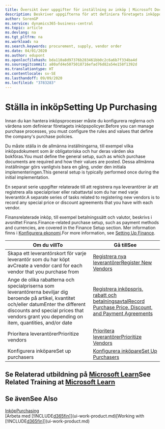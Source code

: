 ```yaml
---
title: Översikt över uppgifter för inställning av inköp | Microsoft Docs
description: Beskriver uppgifterna för att definiera företagets inköppolicyer och registrerar inköpsprocesserna.
author: SorenGP
ms.service: dynamics365-business-central
ms.topic: article
ms.devlang: na
ms.tgt_pltfrm: na
ms.workload: na
ms.search.keywords: procurement, supply, vendor order
ms.date: 04/01/2020
ms.author: edupont
ms.openlocfilehash: bda110a8d97376b283461bb0c2c6a6b7f334ba4d
ms.sourcegitcommit: a80afd4e5075018716efad76d82a54e158f1392d
ms.translationtype: HT
ms.contentlocale: sv-SE
ms.lasthandoff: 09/09/2020
ms.locfileid: "3783283"
---
```

# <a name="setting-up-purchasing"></a><span data-ttu-id="390c2-103">Ställa in inköp</span><span class="sxs-lookup"><span data-stu-id="390c2-103">Setting Up Purchasing</span></span>
<span data-ttu-id="390c2-104">Innan du kan hantera inköpsprocesser måste du konfigurera reglerna och värdena som definierar företagets inköpspolicyer.</span><span class="sxs-lookup"><span data-stu-id="390c2-104">Before you can manage purchase processes, you must configure the rules and values that define the company's purchase policies.</span></span>

<span data-ttu-id="390c2-105">Du måste ställa in de allmänna inställningarna, till exempel vilka inköpsdokument som är obligatoriska och hur deras värden ska bokföras.</span><span class="sxs-lookup"><span data-stu-id="390c2-105">You must define the general setup, such as which purchase documents are required and how their values are posted.</span></span> <span data-ttu-id="390c2-106">Dessa allmänna inställningar görs vanligtvis bara en gång, under den initiala implementeringen.</span><span class="sxs-lookup"><span data-stu-id="390c2-106">This general setup is typically performed once during the initial implementation.</span></span>

<span data-ttu-id="390c2-107">En separat serie uppgifter relaterade till att registrera nya leverantörer är att registrera alla specialpriser eller rabattavtal som du har med varje leverantör.</span><span class="sxs-lookup"><span data-stu-id="390c2-107">A separate series of tasks related to registering new vendors is to record any special price or discount agreements that you have with each vendor.</span></span>

<span data-ttu-id="390c2-108">Finansrelaterade inköp, till exempel betalningssätt och valutor, beskrivs i avsnittet Finans.</span><span class="sxs-lookup"><span data-stu-id="390c2-108">Finance-related purchase setup, such as payment methods and currencies, are covered in the Finance Setup section.</span></span> <span data-ttu-id="390c2-109">Mer information finns i [Konfigurera ekonomi](finance-setup-finance.md).</span><span class="sxs-lookup"><span data-stu-id="390c2-109">For more information, see [Setting Up Finance](finance-setup-finance.md).</span></span>

| <span data-ttu-id="390c2-110">Om du vill</span><span class="sxs-lookup"><span data-stu-id="390c2-110">To</span></span> | <span data-ttu-id="390c2-111">Gå till</span><span class="sxs-lookup"><span data-stu-id="390c2-111">See</span></span> |
| --- | --- |
| <span data-ttu-id="390c2-112">Skapa ett leverantörskort för varje leverantör som du har köpt av</span><span class="sxs-lookup"><span data-stu-id="390c2-112">Create a vendor card for each vendor that you purchase from</span></span>|[<span data-ttu-id="390c2-113">Registrera nya leverantörer</span><span class="sxs-lookup"><span data-stu-id="390c2-113">Register New Vendors</span></span>](purchasing-how-register-new-vendors.md) |
| <span data-ttu-id="390c2-114">Ange de olika rabatterna och specialpriserna som leverantörerna beviljar dig beroende på artikel, kvantitet och/eller datum</span><span class="sxs-lookup"><span data-stu-id="390c2-114">Enter the different discounts and special prices that vendors grant you depending on item, quantities, and/or date</span></span> |[<span data-ttu-id="390c2-115">Registrera inköpspris, rabatt och betalningsavtal</span><span class="sxs-lookup"><span data-stu-id="390c2-115">Record Purchase Price, Discount, and Payment Agreements</span></span>](purchasing-how-record-purchase-price-discount-payment-agreements.md) |
| <span data-ttu-id="390c2-116">Prioritera leverantörer</span><span class="sxs-lookup"><span data-stu-id="390c2-116">Prioritize vendors</span></span> |[<span data-ttu-id="390c2-117">Prioritera leverantörer</span><span class="sxs-lookup"><span data-stu-id="390c2-117">Prioritize Vendors</span></span>](purchasing-how-prioritize-vendors.md) |
| <span data-ttu-id="390c2-118">Konfigurera inköpare</span><span class="sxs-lookup"><span data-stu-id="390c2-118">Set up purchasers</span></span> |[<span data-ttu-id="390c2-119">Konfigurera inköpare</span><span class="sxs-lookup"><span data-stu-id="390c2-119">Set Up Purchasers</span></span>](purchasing-how-setup-purchasers.md) |

## <a name="see-related-training-at-microsoft-learn"></a><span data-ttu-id="390c2-120">Se Relaterad utbildning på [Microsoft Learn](/learn/paths/trade-get-started-dynamics-365-business-central/)</span><span class="sxs-lookup"><span data-stu-id="390c2-120">See Related Training at [Microsoft Learn](/learn/paths/trade-get-started-dynamics-365-business-central/)</span></span>

## <a name="see-also"></a><span data-ttu-id="390c2-121">Se även</span><span class="sxs-lookup"><span data-stu-id="390c2-121">See Also</span></span>

[<span data-ttu-id="390c2-122">Inköp</span><span class="sxs-lookup"><span data-stu-id="390c2-122">Purchasing</span></span>](purchasing-manage-purchasing.md)  
<span data-ttu-id="390c2-123">[Arbeta med [!INCLUDE[d365fin](includes/d365fin_md.md)]](ui-work-product.md)</span><span class="sxs-lookup"><span data-stu-id="390c2-123">[Working with [!INCLUDE[d365fin](includes/d365fin_md.md)]](ui-work-product.md)</span></span>
